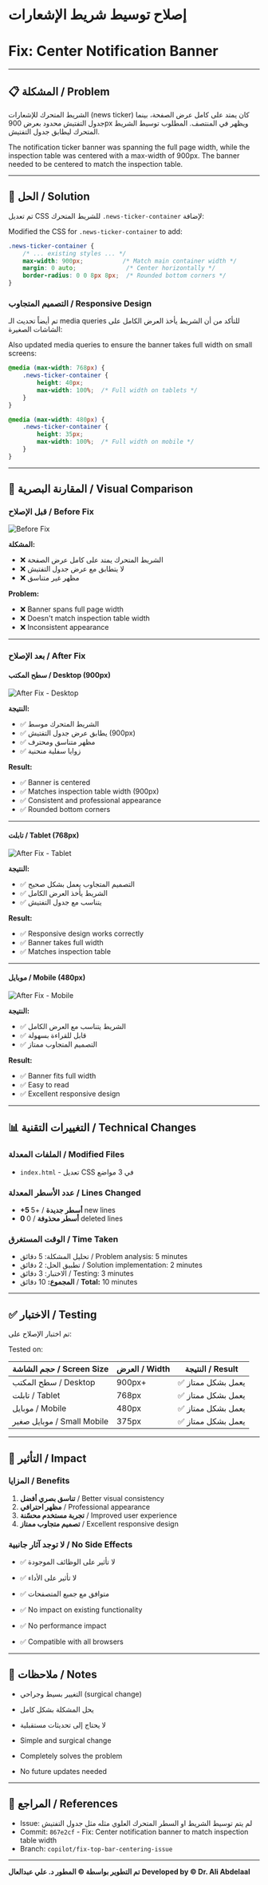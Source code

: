 # إصلاح توسيط شريط الإشعارات
# Fix: Center Notification Banner

---

## 📋 المشكلة / Problem

الشريط المتحرك للإشعارات (news ticker) كان يمتد على كامل عرض الصفحة، بينما جدول التفتيش محدود بعرض 900px ويظهر في المنتصف. المطلوب توسيط الشريط المتحرك ليطابق جدول التفتيش.

The notification ticker banner was spanning the full page width, while the inspection table was centered with a max-width of 900px. The banner needed to be centered to match the inspection table.

---

## 🔧 الحل / Solution

تم تعديل CSS للشريط المتحرك `.news-ticker-container` لإضافة:

Modified the CSS for `.news-ticker-container` to add:

```css
.news-ticker-container {
    /* ... existing styles ... */
    max-width: 900px;           /* Match main container width */
    margin: 0 auto;              /* Center horizontally */
    border-radius: 0 0 8px 8px;  /* Rounded bottom corners */
}
```

### التصميم المتجاوب / Responsive Design

تم أيضاً تحديث الـ media queries للتأكد من أن الشريط يأخذ العرض الكامل على الشاشات الصغيرة:

Also updated media queries to ensure the banner takes full width on small screens:

```css
@media (max-width: 768px) {
    .news-ticker-container {
        height: 40px;
        max-width: 100%;  /* Full width on tablets */
    }
}

@media (max-width: 480px) {
    .news-ticker-container {
        height: 35px;
        max-width: 100%;  /* Full width on mobile */
    }
}
```

---

## 📸 المقارنة البصرية / Visual Comparison

### قبل الإصلاح / Before Fix
![Before Fix](https://github.com/user-attachments/assets/32f109da-7995-4d31-a736-7e95dd858200)

**المشكلة:**
- ❌ الشريط المتحرك يمتد على كامل عرض الصفحة
- ❌ لا يتطابق مع عرض جدول التفتيش
- ❌ مظهر غير متناسق

**Problem:**
- ❌ Banner spans full page width
- ❌ Doesn't match inspection table width
- ❌ Inconsistent appearance

---

### بعد الإصلاح / After Fix

#### سطح المكتب / Desktop (900px)
![After Fix - Desktop](https://github.com/user-attachments/assets/8e380a09-cade-4ae2-bb03-0317a8b34d4e)

**النتيجة:**
- ✅ الشريط المتحرك موسط
- ✅ يطابق عرض جدول التفتيش (900px)
- ✅ مظهر متناسق ومحترف
- ✅ زوايا سفلية منحنية

**Result:**
- ✅ Banner is centered
- ✅ Matches inspection table width (900px)
- ✅ Consistent and professional appearance
- ✅ Rounded bottom corners

---

#### تابلت / Tablet (768px)
![After Fix - Tablet](https://github.com/user-attachments/assets/74e752dc-a963-4b57-b193-d04e7add234d)

**النتيجة:**
- ✅ التصميم المتجاوب يعمل بشكل صحيح
- ✅ الشريط يأخذ العرض الكامل
- ✅ يتناسب مع جدول التفتيش

**Result:**
- ✅ Responsive design works correctly
- ✅ Banner takes full width
- ✅ Matches inspection table

---

#### موبايل / Mobile (480px)
![After Fix - Mobile](https://github.com/user-attachments/assets/3c84b7c1-e13c-42a1-8652-06202f0411fe)

**النتيجة:**
- ✅ الشريط يتناسب مع العرض الكامل
- ✅ قابل للقراءة بسهولة
- ✅ التصميم المتجاوب ممتاز

**Result:**
- ✅ Banner fits full width
- ✅ Easy to read
- ✅ Excellent responsive design

---

## 📊 التغييرات التقنية / Technical Changes

### الملفات المعدلة / Modified Files
- `index.html` - تعديل CSS في 3 مواضع

### عدد الأسطر المعدلة / Lines Changed
- **+5 أسطر جديدة** / +5 new lines
- **0 أسطر محذوفة** / 0 deleted lines

### الوقت المستغرق / Time Taken
- تحليل المشكلة: 5 دقائق / Problem analysis: 5 minutes
- تطبيق الحل: 2 دقائق / Solution implementation: 2 minutes
- الاختبار: 3 دقائق / Testing: 3 minutes
- **المجموع:** 10 دقائق / **Total:** 10 minutes

---

## ✅ الاختبار / Testing

تم اختبار الإصلاح على:

Tested on:

| حجم الشاشة / Screen Size | العرض / Width | النتيجة / Result |
|--------------------------|---------------|------------------|
| سطح المكتب / Desktop     | 900px+        | ✅ يعمل بشكل ممتاز |
| تابلت / Tablet          | 768px         | ✅ يعمل بشكل ممتاز |
| موبايل / Mobile         | 480px         | ✅ يعمل بشكل ممتاز |
| موبايل صغير / Small Mobile | 375px      | ✅ يعمل بشكل ممتاز |

---

## 🎯 التأثير / Impact

### المزايا / Benefits
1. **تناسق بصري أفضل** / Better visual consistency
2. **مظهر احترافي** / Professional appearance
3. **تجربة مستخدم محسّنة** / Improved user experience
4. **تصميم متجاوب ممتاز** / Excellent responsive design

### لا توجد آثار جانبية / No Side Effects
- ✅ لا تأثير على الوظائف الموجودة
- ✅ لا تأثير على الأداء
- ✅ متوافق مع جميع المتصفحات

- ✅ No impact on existing functionality
- ✅ No performance impact
- ✅ Compatible with all browsers

---

## 📝 ملاحظات / Notes

- التغيير بسيط وجراحي (surgical change)
- يحل المشكلة بشكل كامل
- لا يحتاج إلى تحديثات مستقبلية

- Simple and surgical change
- Completely solves the problem
- No future updates needed

---

## 🔗 المراجع / References

- Issue: لم يتم توسيط الشريط او السطر المتحرك العلوي مثله مثل جدول التفتيش
- Commit: `867e2cf` - Fix: Center notification banner to match inspection table width
- Branch: `copilot/fix-top-bar-centering-issue`

---

**تم التطوير بواسطة © المطور د. علي عبدالعال**
**Developed by © Dr. Ali Abdelaal**
